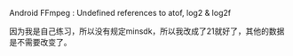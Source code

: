 Android FFmpeg : Undefined references to atof, log2 & log2f


因为我是自己练习，所以没有规定minsdk，所以我改成了21就好了，其他的数据是不需要改变了。